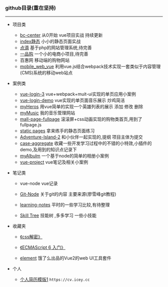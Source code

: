 ###  github目录(重在坚持)

---

* 项目类  
  * [bc-center](https://github.com/iceycc/my-project) 从0开始 vue项目实战 持续更新  
  * [index静态](https://github.com/iceycc/index_ope) 小小的静态页面实战  
  * [点滴](https://github.com/iceycc/iceyang)  基于php的网站管理系统,待完善  
  * [一品购](https://github.com/iceycc/YiPinGou)  一个小的电商小项目,待完善
  * 百惠网   移动端的购物网站
  * [mobile_web_vue](https://github.com/iceycc/mobile_web_vue)   利用vue.js结合webpack技术实现一套类似于内容管理(CMS)系统的移动web站点

* 案例类

  * [vue-login-3](https://github.com/iceycc/vue-projecr/tree/master/1_login_text)  vue+webpack+muit-ui实现的单页应用小案例
  * [vue-login-demo](https://github.com/iceycc/vue-login-demo)    vue实现的单页面音乐展示 炒鸡简洁
  * [myHeros](https://github.com/iceycc/vue-demo1-herosl)  用vue简单的实现一个英雄列表的展示 添加 修改 删除 
  * [myMusic](https://github.com/iceycc/myMusic)   我的音乐管理网站
  * [mall-page-fullpage](https://github.com/iceycc/Static-page-exercise-/tree/master/mall-page-fullpage)   滚滚屏+css动画实现的购物类首页,用到了fullpage.js
  * [static pages](https://github.com/iceycc/Static-page-exercise-) 拿来练手的静态页面练习 
  * [Adventure-Island-2](https://github.com/iceycc/Adventure-Island-2)  和小伙伴一起实现的,提纲 项目主体为提交
  * [case-aggregate](https://github.com/iceycc/case-aggregate)  收藏一些开发学习过程中的不错的小特效,小插件的demo,及用到的知识点记录下
  * [myAlbulm](https://github.com/iceycc/myAlbum)  一个基于node的简单的相册小案例
  * [vue-project](https://github.com/iceycc/vue-projecr)   vue笔记及相关小案例

* 笔记类

  * vue-node   vue记录
  * [Git-Node](https://github.com/iceycc/GitStudy)  关于git的内容 主要来源(廖雪峰git教程)

  * [learning-notes](https://github.com/iceycc/learning-notes)  平时的一些学习比较,有待整理
  * [Skill Tree](https://github.com/iceycc/Skill-Tree)   技能树 ,多多学习 一些小技能

* 收藏夹
  *  [《css解密》](https://github.com/cssmagic/CSS-Secrets)

  *  [《ECMAScript 6 入门》](https://github.com/ruanyf/es6tutorial)

  *  [element](https://github.com/ElemeFE/element)   饿了么出品的Vue2的web UI工具套件
* 个人
  * [个人简历模版1](http://cv.icey.cc/)   `https://cv.icey.cc`
